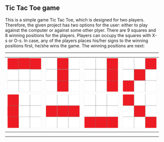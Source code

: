 ## Tic Tac Toe game 
This is a simple game Tic Tac Toe, which is designed for two players. Therefore, the given project has two options for the user: either to play against the computer or against some other plyer. There are 9 squares and 8 winning positions for the players.
Players can occupy the squares with X-s or O-s. In case, any of the players places his/her signs to the winning positions first, he/she wins the game. The winning positions are next:

---

|   |  |  |  |
| -------------     | -------------  |------------- |-------------  |
|  ![](Images/win1.png)       | ![](Images/win6.png) |![](Images/win7.png) |![](Images/win8.png) |
|  ![](Images/win3.png)       | ![](Images/win4.png) |![](Images/win5.png) |![](Images/win2.png) |
|   |  |  |  |

---
